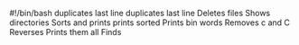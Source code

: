 #!/bin/bash
duplicates last line
duplicates last line
Deletes files
Shows directories
Sorts and prints
prints sorted
Prints bin words
Removes c and C
Reverses
Prints them all
 Finds
